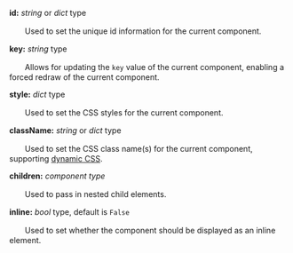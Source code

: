**id:** *string* or *dict* type

　　Used to set the unique id information for the current component.

**key:** *string* type

　　Allows for updating the `key` value of the current component, enabling a forced redraw of the current component.

**style:** *dict* type

　　Used to set the CSS styles for the current component.

**className:** *string* or *dict* type

　　Used to set the CSS class name(s) for the current component, supporting [dynamic CSS](/advanced-classname).

**children:** *component type*

　　Used to pass in nested child elements.

**inline:** *bool* type, default is `False`

　　Used to set whether the component should be displayed as an inline element.